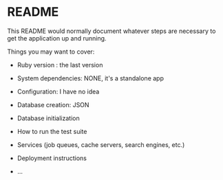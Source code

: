 # README

This README would normally document whatever steps are necessary to get the
application up and running.

Things you may want to cover:

* Ruby version : the last version

* System dependencies: NONE, it's a standalone app

* Configuration: I have no idea

* Database creation: JSON

* Database initialization

* How to run the test suite

* Services (job queues, cache servers, search engines, etc.)

* Deployment instructions

* ...
